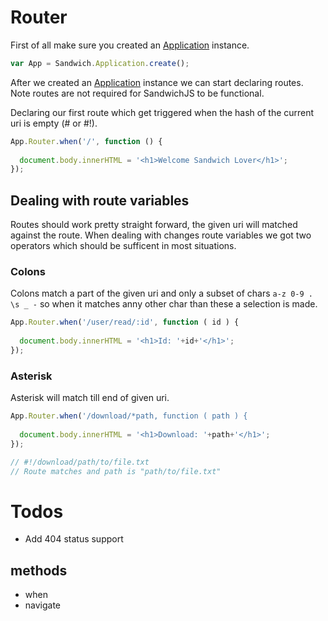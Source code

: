 # Router

First of all make sure you created an [Application](/docs/application.md) instance.

~~~js
var App = Sandwich.Application.create();
~~~

After we created an [Application](/docs/application.md) instance we can start declaring routes. Note routes are not required for SandwichJS to be functional.

Declaring our first route which get triggered when the hash of the current uri is empty (# or #!).
~~~js
App.Router.when('/', function () {
  
  document.body.innerHTML = '<h1>Welcome Sandwich Lover</h1>';
});
~~~

## Dealing with route variables

Routes should work pretty straight forward, the given uri will matched against the route. When dealing with changes route variables we got two operators which should be sufficent in most situations.

### Colons

Colons match a part of the given uri and only a subset of chars `a-z 0-9 . \s _ -` so when it matches anny other char than these a selection is made.

~~~js
App.Router.when('/user/read/:id', function ( id ) {
  
  document.body.innerHTML = '<h1>Id: '+id+'</h1>';
});
~~~

### Asterisk

Asterisk will match till end of given uri.

~~~js
App.Router.when('/download/*path, function ( path ) {
  
  document.body.innerHTML = '<h1>Download: '+path+'</h1>';
});

// #!/download/path/to/file.txt
// Route matches and path is "path/to/file.txt"
~~~

# Todos

* Add 404 status support

## methods
* when
* navigate


